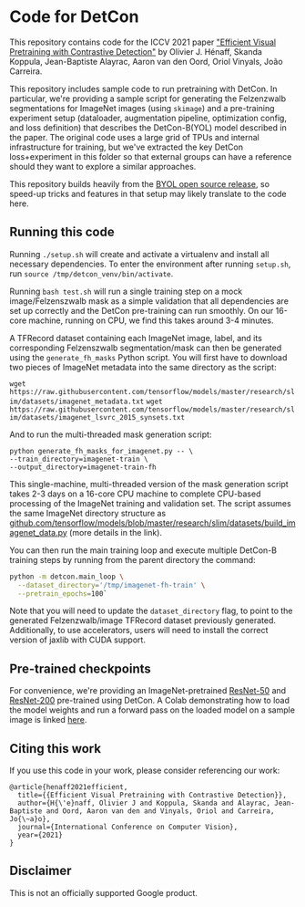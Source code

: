 # Code for DetCon

This repository contains code for the ICCV 2021 paper
["Efficient Visual Pretraining with Contrastive Detection"](https://arxiv.org/abs/2103.10957)
by Olivier J. Hénaff, Skanda Koppula, Jean-Baptiste Alayrac, Aaron van den Oord,
Oriol Vinyals, João Carreira.

This repository includes sample code to run pretraining with DetCon. In
particular, we're providing a sample script for generating the Felzenzwalb
segmentations for ImageNet images (using `skimage`) and a pre-training
experiment setup (dataloader, augmentation pipeline, optimization config, and
loss definition) that describes the DetCon-B(YOL) model described in the paper.
The original code uses a large grid of TPUs and internal infrastructure for
training, but we've extracted the key DetCon loss+experiment in this folder so
that external groups can have a reference should they want to explore
a similar approaches.

This repository builds heavily from the
[BYOL open source release](https://github.com/deepmind/deepmind-research/tree/master/byol),
so speed-up tricks and features in that setup may likely translate to the code
here.

## Running this code

Running `./setup.sh` will create and activate a virtualenv and install all
necessary dependencies. To enter the environment after running `setup.sh`, run
`source /tmp/detcon_venv/bin/activate`.

Running `bash test.sh` will run a single training step on a mock
image/Felzenszwalb mask as a simple validation that all dependencies are set up
correctly and the DetCon pre-training can run smoothly. On our 16-core machine,
running on CPU, we find this takes around 3-4 minutes.

A TFRecord dataset containing each ImageNet image, label, and its corresponding
Felzenszwalb segmentation/mask can then be generated using the
`generate_fh_masks` Python script. You will first have to download two pieces of
ImageNet metadata into the same directory as the script:

`wget https://raw.githubusercontent.com/tensorflow/models/master/research/slim/datasets/imagenet_metadata.txt`
`wget https://raw.githubusercontent.com/tensorflow/models/master/research/slim/datasets/imagenet_lsvrc_2015_synsets.txt`

And to run the multi-threaded mask generation script:

```
python generate_fh_masks_for_imagenet.py -- \
--train_directory=imagenet-train \
--output_directory=imagenet-train-fh
```

This single-machine, multi-threaded version of the mask generation script takes
2-3 days on a 16-core CPU machine to complete CPU-based processing of the
ImageNet training and validation set. The script assumes the same ImageNet
directory structure as
[github.com/tensorflow/models/blob/master/research/slim/datasets/build_imagenet_data.py](https://github.com/tensorflow/models/blob/master/research/slim/datasets/build_imagenet_data.py)
(more details in the link).

You can then run the main training loop and execute multiple DetCon-B training
steps by running from the parent directory the command:

```bash
python -m detcon.main_loop \
  --dataset_directory='/tmp/imagenet-fh-train' \
  --pretrain_epochs=100`
```

Note that you will need to update the `dataset_directory` flag, to point to the
generated Felzenzwalb/image TFRecord dataset previously generated. Additionally,
to use accelerators, users will need to install the correct version of jaxlib
with CUDA support.

## Pre-trained checkpoints

For convenience, we're providing an ImageNet-pretrained [ResNet-50](https://storage.googleapis.com/dm-detcon/resnet50.npy) and [ResNet-200](https://storage.googleapis.com/dm-detcon/resnet200.npy) pre-trained using DetCon. A Colab demonstrating how to load the model weights and run a forward pass on the loaded model on a sample image is linked [here](https://colab.research.google.com/drive/1Gd3sxOJXENo74iPz5TlywEcsfXX1gB8W?usp=sharing).

## Citing this work

If you use this code in your work, please consider referencing our work:

```
@article{henaff2021efficient,
  title={{Efficient Visual Pretraining with Contrastive Detection}},
  author={H{\'e}naff, Olivier J and Koppula, Skanda and Alayrac, Jean-Baptiste and Oord, Aaron van den and Vinyals, Oriol and Carreira, Jo{\~a}o},
  journal={International Conference on Computer Vision},
  year={2021}
}
```

## Disclaimer

This is not an officially supported Google product.
